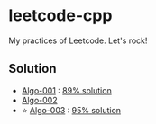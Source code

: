 # leetcode-cpp
My practices of Leetcode. Let's rock!

## Solution

- [Algo-001](https://leetcode.com/problems/two-sum/) : [89% solution](https://discuss.leetcode.com/topic/54013/cpp-solution-beats-98-2)
- [Algo-002](https://leetcode.com/problems/add-two-numbers/)
- :star: [Algo-003](https://leetcode.com/problems/longest-substring-without-repeating-characters/) : [95% solution](https://discuss.leetcode.com/topic/53272/4ms-c-solution-beats-95-code-use-array-int-h-128)
